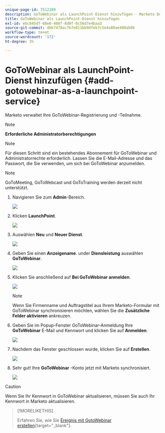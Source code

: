 ```yaml
---
unique-page-id: 7512289
description: GoToWebinar als LaunchPoint-Dienst hinzufügen - Marketo Docs - Produktdokumentation
title: GoToWebinar als LaunchPoint-Dienst hinzufügen
exl-id: ebc845df-68e6-408f-8d0f-0c56d7e4baa3
source-git-commit: dbb7478ac7b7e811bb9dfeb7c5e4a80ae400ab9b
workflow-type: tm+mt
source-wordcount: '172'
ht-degree: 3%

---
```


# GoToWebinar als LaunchPoint-Dienst hinzufügen {#add-gotowebinar-as-a-launchpoint-service}

Marketo verwaltet Ihre GoToWebinar-Registrierung und -Teilnahme.

>[!NOTE]
>
>**Erforderliche Administratorberechtigungen**

>[!NOTE]
>
>Für diesen Schritt sind ein bestehendes Abonnement für GoToWebinar und Administratorrechte erforderlich. Lassen Sie die E-Mail-Adresse und das Passwort, die Sie verwenden, um sich bei GoToWebinar anzumelden.

>[!NOTE]
>
>GoToMeeting, GoToWebcast und GoToTraining werden derzeit nicht unterstützt.

1. Navigieren Sie zum **Admin**-Bereich.

   ![](assets/add-gotowebinar-as-a-launchpoint-service-1.png)

1. Klicken **LaunchPoint**.

   ![](assets/add-gotowebinar-as-a-launchpoint-service-2.png)

1. Auswählen **Neu** und **Neuer Dienst**.

   ![](assets/add-gotowebinar-as-a-launchpoint-service-3.png)

1. Geben Sie einen **Anzeigename**. under **Diensleistung** auswählen **GoToWebinar**.

   ![](assets/add-gotowebinar-as-a-launchpoint-service-4.png)

1. Klicken Sie anschließend auf **Bei GoToWebinar anmelden**.

   ![](assets/add-gotowebinar-as-a-launchpoint-service-5.png)

   >[!NOTE]
   >
   >Wenn Sie Firmenname und Auftragstitel aus Ihrem Marketo-Formular mit GoToWebinar synchronisieren möchten, wählen Sie die **Zusätzliche Felder aktivieren** ankreuzen.

1. Geben Sie im Popup-Fenster GoToWebinar-Anmeldung Ihre **GoToWebinar** E-Mail und Kennwort und klicken Sie auf **Anmelden**.

   ![](assets/add-gotowebinar-as-a-launchpoint-service-6.png)

1. Nachdem das Fenster geschlossen wurde, klicken Sie auf **Erstellen**.

   ![](assets/add-gotowebinar-as-a-launchpoint-service-7.png)

1. Sehr gut! Ihre **GoToWebinar** -Konto jetzt mit Marketo synchronisiert.

   ![](assets/add-gotowebinar-as-a-launchpoint-service-8.png)

>[!CAUTION]
>
>Wenn Sie Ihr Kennwort in GoToWebinar aktualisieren, müssen Sie auch Ihr Kennwort in Marketo aktualisieren.

>[!MORELIKETHIS]
>
>Erfahren Sie, wie Sie [Ereignis mit GotoWebinar erstellen](/help/marketo/product-docs/demand-generation/events/create-an-event/create-an-event-with-gotowebinar.md){target=&quot;_blank&quot;}.
